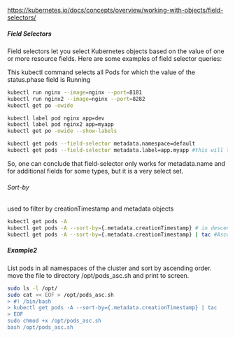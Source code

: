https://kubernetes.io/docs/concepts/overview/working-with-objects/field-selectors/

##### Field Selectors

Field selectors let you select Kubernetes objects based on the value of one or more resource fields. Here are some examples of field selector queries:


This kubectl command selects all Pods for which the value of the status.phase field is Running
```sh
kubectl run nginx --image=nginx --port=8181
kubectl run nginx2 --image=nginx --port=8282
kubectl get po -owide

kubectl label pod nginx app=dev
kubectl label pod nginx2 app=myapp
kubectl get po -owide --show-labels

kubectl get pods --field-selector metadata.namespace=default
kubectl get pods --field-selector metadata.label=app.myapp #this will throw an error as it doesnt support it

```
So, one can conclude that field-selector only works for metadata.name and for additional fields for some types, but it is a very select set.

###### Sort-by
used to filter by creationTimestamp and metadata objects

```sh
kubectl get pods -A 
kubectl get pods -A --sort-by={.metadata.creationTimestamp} # in descending order
kubectl get pods -A --sort-by={.metadata.creationTimestamp} | tac #Ascending order

```
##### Example2
List pods in all namespaces of the cluster and sort by ascending order.
move the file to directory /opt/pods_asc.sh and print to screen.
```sh
sudo ls -l /opt/
sudo cat << EOF > /opt/pods_asc.sh
> #! /bin/bash
> kubectl get pods -A --sort-by={.metadata.creationTimestamp} | tac
> EOF
sudo chmod +x /opt/pods_asc.sh
bash /opt/pods_asc.sh

```
